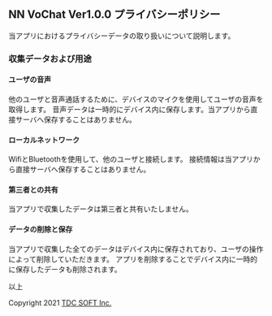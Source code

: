 ## NN VoChat Ver1.0.0 プライバシーポリシー
当アプリにおけるプライバシーデータの取り扱いについて説明します。

### 収集データおよび用途

#### ユーザの音声

他のユーザと音声通話するために、デバイスのマイクを使用してユーザの音声を取得します。
音声データは一時的にデバイス内に保存します。当アプリから直接サーバへ保存することはありません。

#### ローカルネットワーク

WifiとBluetoothを使用して、他のユーザと接続します。
接続情報は当アプリから直接サーバへ保存することはありません。

#### 第三者との共有

当アプリで収集したデータは第三者と共有いたしません。

#### データの削除と保存

当アプリで収集した全てのデータはデバイス内に保存されており、ユーザの操作によって削除していただきます。
アプリを削除することでデバイス内に一時的に保存したデータも削除されます。  

以上

Copyright 2021 [TDC SOFT Inc.](https://www.tdc.co.jp/)

